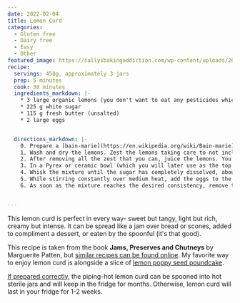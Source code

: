 ```yaml
---
date: 2022-02-04
title: Lemon Curd
categories:
  - Gluten free
  - Dairy free
  - Easy
  - Other
featured_image: https://sallysbakingaddiction.com/wp-content/uploads/2016/03/lemon-curd-in-mason-jar.jpg
recipe:
  servings: 450g, approximately 3 jars
  prep: 5 minutes
  cook: 30 minutes
  ingredients_markdown: |-
    * 3 large organic lemons (you don't want to eat any pesticides which can soak into the peel)
    * 225 g white sugar
    * 115 g fresh butter (unsalted)
    * 2 large eggs


  directions_markdown: |-
    0. Prepare a [bain-marie](https://en.wikipedia.org/wiki/Bain-marie) AKA double boiler for later. Ideally, the top container will be a >1.5L heat-proof non-metal container (such as a ceramic or Pyrex bowl), as the lemon juice can sometimes acquire a metallic taste from metal pots
    1. Wash and dry the lemons. Zest the lemons taking care to not include any of the white pith, and try to grate the zest very finely. 
    2. After removing all the zest that you can, juice the lemons. You need ~70-75ml of juice, which is approximately 2 lemons' worth of juice.
    3. In a Pyrex or ceramic bowl (which you will later use as the top part of your bain-marie), combine the zest and sugar thoroughly to help grind the zest into even smaller pieces. Add the lemon juice and butter, and place the bowl into your bain-marie over low-medium heat.
    4. Whisk the mixture until the sugar has completely dissolved, about 5 minutes. In a separate container, beat the two eggs. 
    5. While stirring constantly over medium heat, add the eggs to the lemon-butter-sugar mixture little by little, and continue to whisk until it becomes the consistency of a hollandaise sauce, about 10 minutes. It is important to constantly stir, otherwise it will be chunky instead of creamy.
    6. As soon as the mixture reaches the desired consistency, remove the heat source by taking the bowl off of the bain marie and whisk for 30 more seconds. The lemon curd will thicken even more as it cools.


---
```

This lemon curd is perfect in every way- sweet but tangy, light but rich, creamy but intense. It can be spread like a jam over bread or scones, added to compliment a dessert, or eaten by the spoonful (it's that good).  

This recipe is taken from the book **Jams, Preserves and Chutneys** by Marguerite Patten, but [similar recipes can be found online](https://sallysbakingaddiction.com/how-to-make-lemon-curd/). My favorite way to enjoy lemon curd is alongside a slice of [lemon poppy seed poundcake](https://willblev.github.io/PCBakers/cakes/2022/02/05/lemon-poppy-seed-cake/). 

[If prepared correctly](https://practicalselfreliance.com/canning-lemon-curd/), the piping-hot lemon curd can be spooned into hot sterile jars and will keep in the fridge for months. Otherwise, lemon curd will last in your fridge for 1-2 weeks.
 
